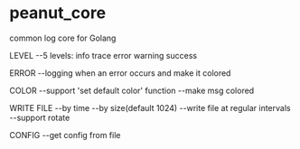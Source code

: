 # peanut_core
common log core for Golang

LEVEL
--5 levels: info trace error warning success

ERROR
--logging when an error occurs and make it colored

COLOR
--support 'set default color' function
--make msg colored

WRITE FILE
--by time
--by size(default 1024)
--write file at regular intervals
--support rotate

CONFIG
--get config from file
